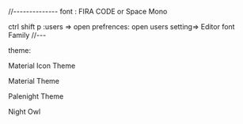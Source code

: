 
//--------------
font  : FIRA CODE or Space Mono

ctrl shift p :users  => open prefrences: open users setting=>
Editor font Family
//---


theme:

Material Icon Theme

Material Theme


Palenight Theme

Night Owl

